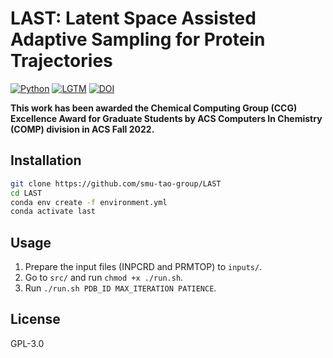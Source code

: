 # LAST: Latent Space Assisted Adaptive Sampling for Protein Trajectories
[![Python](https://img.shields.io/badge/Python-3.7+-blue.svg)](https://www.python.org)
[![LGTM](https://img.shields.io/lgtm/grade/python/github/smu-tao-group/ADMET_XGBoost.svg?style=square)](https://lgtm.com/projects/g/HTian1997/getarticle)
[![DOI](http://img.shields.io/badge/DOI-arXiv:2204.13040-B31B1B.svg)](https://arxiv.org/abs/2204.13040)

<b>This work has been awarded the Chemical Computing Group (CCG) Excellence Award for Graduate Students by ACS Computers In Chemistry (COMP) division in ACS Fall 2022.</b>

## Installation

```bash
git clone https://github.com/smu-tao-group/LAST
cd LAST
conda env create -f environment.yml
conda activate last
```

## Usage

1. Prepare the input files (INPCRD and PRMTOP) to `inputs/`.
2. Go to `src/` and run `chmod +x ./run.sh`.
3. Run `./run.sh PDB_ID MAX_ITERATION PATIENCE`.

## License

GPL-3.0
